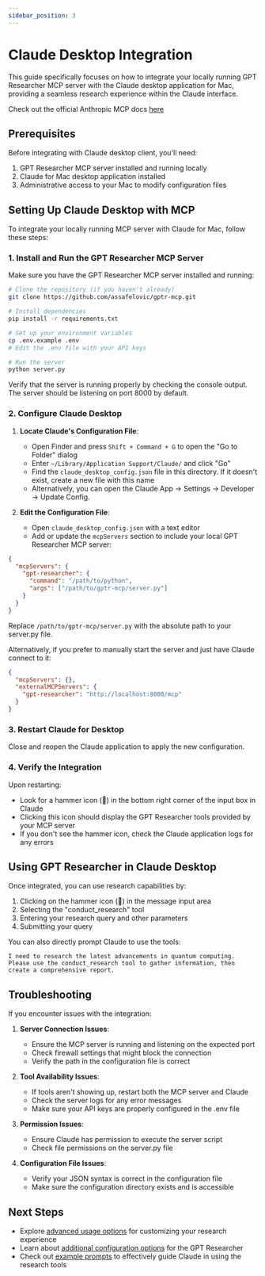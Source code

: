 ```yaml
---
sidebar_position: 3
---
```


# Claude Desktop Integration

This guide specifically focuses on how to integrate your locally running GPT Researcher MCP server with the Claude desktop application for Mac, providing a seamless research experience within the Claude interface.

Check out the official Anthropic MCP docs [here](https://modelcontextprotocol.io/quickstart/user)

## Prerequisites

Before integrating with Claude desktop client, you'll need:

1. GPT Researcher MCP server installed and running locally
2. Claude for Mac desktop application installed
3. Administrative access to your Mac to modify configuration files

## Setting Up Claude Desktop with MCP

To integrate your locally running MCP server with Claude for Mac, follow these steps:

### 1. Install and Run the GPT Researcher MCP Server

Make sure you have the GPT Researcher MCP server installed and running:

```bash
# Clone the repository (if you haven't already)
git clone https://github.com/assafelovic/gptr-mcp.git

# Install dependencies
pip install -r requirements.txt

# Set up your environment variables
cp .env.example .env
# Edit the .env file with your API keys

# Run the server
python server.py
```

Verify that the server is running properly by checking the console output. The server should be listening on port 8000 by default.

### 2. Configure Claude Desktop

1. **Locate Claude's Configuration File**:
   - Open Finder and press `Shift + Command + G` to open the "Go to Folder" dialog
   - Enter `~/Library/Application Support/Claude/` and click "Go"
   - Find the `claude_desktop_config.json` file in this directory. If it doesn't exist, create a new file with this name
   - Alternatively, you can open the Claude App -> Settings -> Developer -> Update Config.

2. **Edit the Configuration File**:
   - Open `claude_desktop_config.json` with a text editor
   - Add or update the `mcpServers` section to include your local GPT Researcher MCP server:

```json
{
  "mcpServers": {
    "gpt-researcher": {
      "command": "/path/to/python",
      "args": ["/path/to/gptr-mcp/server.py"]
    }
  }
}
```

Replace `/path/to/gptr-mcp/server.py` with the absolute path to your server.py file.

Alternatively, if you prefer to manually start the server and just have Claude connect to it:

```json
{
  "mcpServers": {},
  "externalMCPServers": {
    "gpt-researcher": "http://localhost:8000/mcp"
  }
}
```

### 3. Restart Claude for Desktop

Close and reopen the Claude application to apply the new configuration.

### 4. Verify the Integration

Upon restarting:
- Look for a hammer icon (🔨) in the bottom right corner of the input box in Claude
- Clicking this icon should display the GPT Researcher tools provided by your MCP server
- If you don't see the hammer icon, check the Claude application logs for any errors

## Using GPT Researcher in Claude Desktop

Once integrated, you can use research capabilities by:

1. Clicking on the hammer icon (🔨) in the message input area
2. Selecting the "conduct_research" tool
3. Entering your research query and other parameters
4. Submitting your query

You can also directly prompt Claude to use the tools:

```
I need to research the latest advancements in quantum computing. Please use the conduct_research tool to gather information, then create a comprehensive report.
```

## Troubleshooting

If you encounter issues with the integration:

1. **Server Connection Issues**:
   - Ensure the MCP server is running and listening on the expected port
   - Check firewall settings that might block the connection
   - Verify the path in the configuration file is correct

2. **Tool Availability Issues**:
   - If tools aren't showing up, restart both the MCP server and Claude
   - Check the server logs for any error messages
   - Make sure your API keys are properly configured in the .env file

3. **Permission Issues**:
   - Ensure Claude has permission to execute the server script
   - Check file permissions on the server.py file

4. **Configuration File Issues**:
   - Verify your JSON syntax is correct in the configuration file
   - Make sure the configuration directory exists and is accessible

## Next Steps

- Explore [advanced usage options](./advanced-usage) for customizing your research experience
- Learn about [additional configuration options](../gptr/config) for the GPT Researcher
- Check out [example prompts](./claude-integration#claude-specific-prompts) to effectively guide Claude in using the research tools
